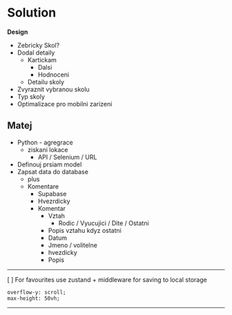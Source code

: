 # Solution

**Design**

- Zebricky Skol?
- Dodal detaily
  - Kartickam
    - Dalsi
    - Hodnoceni
  - Detailu skoly
- Zvyraznit vybranou skolu
- Typ skoly
- Optimalizace pro mobilni zarizeni

## Matej

- Python - agregrace
  - ziskani lokace
    - API / Selenium / URL
- Definouj prsiam model
- Zapsat data do database
  - plus
  - Komentare
    - Supabase
    - Hvezrdicky
    - Komentar
      - Vztah
        - Rodic / Vyucujici / Dite / Ostatni
      - Popis vztahu kdyz ostatni
      - Datum
      - Jmeno / volitelne
      - hvezdicky
      - Popis

---

[ ] For favourites use zustand + middleware for saving to local storage

    overflow-y: scroll;
    max-height: 50vh;

---
